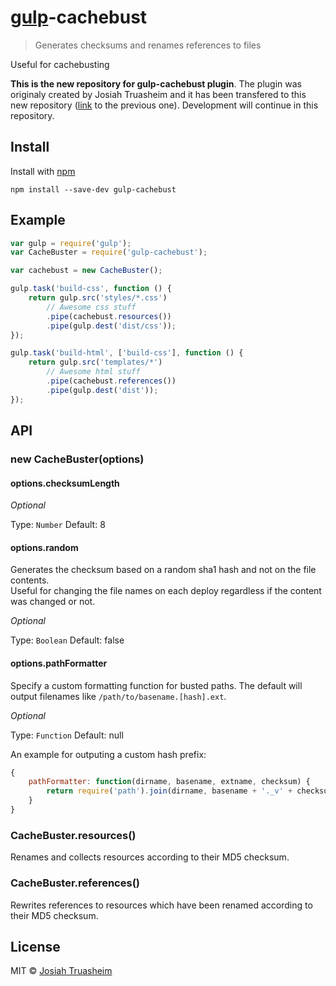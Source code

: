 # [gulp](https://github.com/wearefractal/gulp)-cachebust

> Generates checksums and renames references to files

Useful for cachebusting

**This is the new repository for gulp-cachebust plugin**. The plugin was originaly created by Josiah Truasheim and it
has been transfered to this new repository ([link](https://github.com/Josiah/gulp-cachebust) to the previous one). 
Development will continue in this repository. 

## Install

Install with [npm](https://npmjs.org/package/gulp-cachebust)

```
npm install --save-dev gulp-cachebust
```


## Example

```js
var gulp = require('gulp');
var CacheBuster = require('gulp-cachebust');

var cachebust = new CacheBuster();

gulp.task('build-css', function () {
    return gulp.src('styles/*.css')
        // Awesome css stuff
        .pipe(cachebust.resources())
        .pipe(gulp.dest('dist/css'));
});

gulp.task('build-html', ['build-css'], function () {
    return gulp.src('templates/*')
        // Awesome html stuff
        .pipe(cachebust.references())
        .pipe(gulp.dest('dist'));
});
```


## API

### new CacheBuster(options)

#### options.checksumLength

*Optional*

Type: `Number`
Default: 8

#### options.random

Generates the checksum based on a random sha1 hash and not on the file contents.  
Useful for changing the file names on each deploy regardless if the content was changed or not.  

*Optional*  

Type: `Boolean`
Default: false

#### options.pathFormatter

Specify a custom formatting function for busted paths. The default will output
filenames like `/path/to/basename.[hash].ext`.

*Optional*

Type: `Function`
Default: null

An example for outputing a custom hash prefix:

```js
{
    pathFormatter: function(dirname, basename, extname, checksum) {
        return require('path').join(dirname, basename + '._v' + checksum + extname);
    }
}
```

### CacheBuster.resources()

Renames and collects resources according to their MD5 checksum.

### CacheBuster.references()

Rewrites references to resources which have been renamed according to their MD5
checksum.

## License

MIT © [Josiah Truasheim](//github.com/Josiah)
